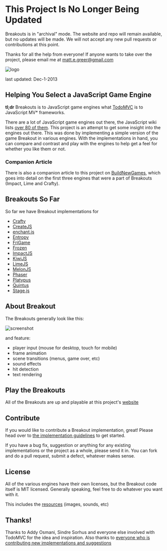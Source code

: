 # This Project Is No Longer Being Updated

Breakouts is in "archival" mode. The website and repo will remain available, but no updates will be made. We will not accept any new pull requests or contributions at this point.

Thanks for all the help from everyone! If anyone wants to take over the project, please email me at matt.e.greer@gmail.com

![logo](https://raw.github.com/city41/breakouts/master/logo.png)

last updated: Dec-1-2013

## Helping You Select a JavaScript Game Engine

**tl;dr** Breakouts is to JavaScript game engines what [TodoMVC](http://todomvc.com) is to JavaScript MV\* frameworks.

There are a lot of JavaScript game engines out there, the JavaScript wiki lists [over 80 of them](https://github.com/bebraw/jswiki/wiki/Game-Engines). This project is an attempt to get some insight into the engines out there. This was done by implementing a simple version of the game Breakout in various engines. With the implementations in hand, you can compare and contrast and play with the engines to help get a feel for whether you like them or not.

### Companion Article
There is also a companion article to this project on [BuildNewGames](http://buildnewgames.com/game-engine-comparison/), which goes into detail on the first
three engines that were a part of Breakouts (Impact, Lime and Crafty).

## Breakouts So Far

So far we have Breakout implementations for

* [Crafty](http://craftyjs.com/)
* [CreateJS](http://www.createjs.com)
* [enchant.js](http://enchantjs.com/)
* [Entropy](https://github.com/tdzienniak/entropy)
* [FriGame](http://frigame.org/)
* [Frozen](http://frozenjs.com/)
* [ImpactJS](http://impactjs.com/)
* [KiwiJS](http://www.kiwijs.org)
* [LimeJS](http://www.limejs.com)
* [MelonJS](http://melonjs.org/)
* [Phaser](http://phaser.io)
* [Platypus](https://github.com/PBS-KIDS/Platypus)
* [Quintus](http://www.html5quintus.com/)
* [Stage.js](http://piqnt.com/stage.js/)

## About Breakout

The Breakouts generally look like this:

![screenshot](https://raw.github.com/city41/breakouts/master/breakoutScreenshot.png)

and feature:

* player input (mouse for desktop, touch for mobile)
* frame animation
* scene transitions (menus, game over, etc)
* sound effects
* hit detection
* text rendering

## Play the Breakouts

All of the Breakouts are up and playable at this project's [website](http://www.jsbreakouts.org/)

## Contribute

If you would like to contribute a Breakout implementation, great! Please head over to [the implementation guidelines](https://github.com/city41/breakouts/blob/master/ImplementationGuidelines.md) to get started.

If you have a bug fix, suggestion or anything for any existing implementations or the project as a whole, please send it in. You can fork and do a pull request, submit a defect, whatever makes sense.

## License

All of the various engines have their own licenses, but the Breakout code itself is MIT licensed. Generally speaking, feel free to do whatever you want with it.

This includes the [resources](https://github.com/city41/breakouts/tree/master/resources) (images, sounds, etc)

## Thanks!

Thanks to Addy Osmani, Sindre Sorhus and everyone else involved with TodoMVC for the idea and inspiration. Also thanks to [everyone who is contributing new implementations and suggestions](https://github.com/city41/breakouts/graphs/contributors)
